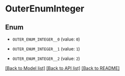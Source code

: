 # OuterEnumInteger

## Enum


* `OUTER_ENUM_INTEGER__0` (value: `0`)

* `OUTER_ENUM_INTEGER__1` (value: `1`)

* `OUTER_ENUM_INTEGER__2` (value: `2`)


[[Back to Model list]](../README.md#documentation-for-models) [[Back to API list]](../README.md#documentation-for-api-endpoints) [[Back to README]](../README.md)


